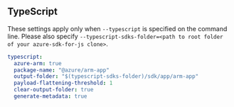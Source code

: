 ## TypeScript

These settings apply only when `--typescript` is specified on the command line.
Please also specify `--typescript-sdks-folder=<path to root folder of your azure-sdk-for-js clone>`.

``` yaml $(typescript)
typescript:
  azure-arm: true
  package-name: "@azure/arm-app"
  output-folder: "$(typescript-sdks-folder)/sdk/app/arm-app"
  payload-flattening-threshold: 1
  clear-output-folder: true
  generate-metadata: true
```
